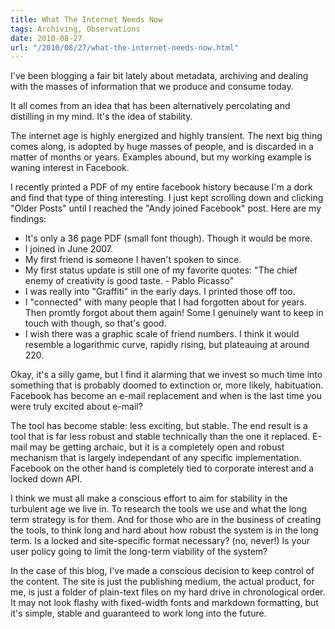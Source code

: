 ```yaml
---
title: What The Internet Needs Now
tags: Archiving, Observations
date: 2010-08-27
url: "/2010/08/27/what-the-internet-needs-now.html"
---
```

I've been blogging a fair bit lately about metadata, archiving and
dealing with the masses of information that we produce and consume
today.

It all comes from an idea that has been alternatively percolating and
distilling in my mind. It's the idea of stability.

The internet age is highly energized and highly transient. The next
big thing comes along, is adopted by huge masses of people, and
is discarded in a matter of months or years. Examples abound, but my
working example is waning interest in Facebook.

I recently printed a PDF of my entire facebook history because I'm a
dork and find that type of thing interesting. I just kept scrolling
down and clicking "Older Posts" until I reached the "Andy joined
Facebook" post. Here are my findings:

- It's only a 36 page PDF (small font though). Though it would be
more.
- I joined in June 2007.
- My first friend is someone I haven't spoken to since.
- My first status update is still one of my favorite quotes: "The
chief enemy of creativity is good taste. - Pablo Picasso"
- I was really into "Graffiti" in the early days. I printed those off
too.
- I "connected" with many people that I had forgotten about for years.
Then promtly forgot about them again! Some I genuinely want to keep
in touch with though, so that's good.
- I wish there was a graphic scale of friend numbers. I think it would
resemble a logarithmic curve, rapidly rising, but plateauing at
around 220.

Okay, it's a silly game, but I find it alarming that we invest so much
time into something that is probably doomed to extinction or, more
likely, habituation. Facebook has become an e-mail replacement and
when is the last time you were truly excited about e-mail?

The tool has become stable: less exciting, but stable. The end result
is a tool that is far less robust and stable technically than the one
it replaced. E-mail may be getting archaic, but it is a completely
open and robust mechanism that is largely independant of any specific
implementation. Facebook on the other hand is completely tied to
corporate interest and a locked down API.

I think we must all make a conscious effort to aim for stability in
the turbulent age we live in. To research the tools we use and what
the long term strategy is for them. And for those who are in the
business of creating the tools, to think long and hard about how
robust the system is in the long term. Is a locked and site-specific
format necessary? (no, never!) Is your user policy going to limit the
long-term viability of the system?

In the case of this blog, I've made a conscious decision to keep
control of the content. The site is just the publishing medium, the
actual product, for me, is just a folder of plain-text files on my hard
drive in chronological order. It may not look flashy with
fixed-width fonts and markdown formatting, but it's simple, stable and
guaranteed to work long into the future.
